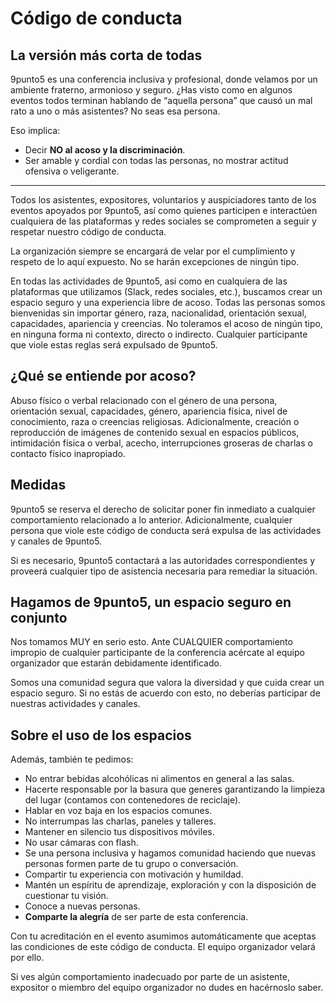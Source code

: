 # Código de conducta
## La versión más corta de todas
9punto5 es una conferencia inclusiva y profesional, donde velamos por un ambiente fraterno, armonioso y seguro. ¿Has visto como en algunos eventos todos terminan hablando de “aquella persona” que causó un mal rato a uno o más asistentes? No seas esa persona.

Eso implica:
- Decir **NO al acoso y la discriminación**.
- Ser amable y cordial con todas las personas, no mostrar actitud ofensiva o veligerante.

---

Todos los asistentes, expositores, voluntarios y auspiciadores tanto de los eventos apoyados por 9punto5, así como quienes participen e interactúen cualquiera de las plataformas y redes sociales se comprometen a seguir y respetar nuestro código de conducta. 

La organización siempre se encargará de velar por el cumplimiento y respeto de lo aquí expuesto. No se harán excepciones de ningún tipo.

En todas las actividades de 9punto5, así como en cualquiera de las plataformas que utilizamos (Slack, redes sociales, etc.), buscamos crear un espacio seguro y una experiencia libre de acoso. Todas las personas somos bienvenidas sin importar género, raza, nacionalidad, orientación sexual, capacidades, apariencia y creencias. No toleramos el acoso de ningún tipo, en ninguna forma ni contexto, directo o indirecto. Cualquier participante que viole estas reglas será expulsado de 9punto5.

## ¿Qué se entiende por acoso?

Abuso físico o verbal relacionado con el género de una persona, orientación sexual, capacidades, género, apariencia física, nivel de conocimiento, raza o creencias religiosas. Adicionalmente, creación o reproducción de imágenes de contenido sexual en espacios públicos, intimidación física o verbal, acecho, interrupciones groseras de charlas o contacto físico inapropiado.

## Medidas

9punto5 se reserva el derecho de solicitar poner fin inmediato a cualquier comportamiento relacionado a lo anterior. Adicionalmente, cualquier persona que viole este código de conducta será expulsa de las actividades y canales de 9punto5.

Si es necesario, 9punto5 contactará a las autoridades correspondientes y proveerá cualquier tipo de asistencia necesaria para remediar la situación.

## Hagamos de 9punto5, un espacio seguro en conjunto

Nos tomamos MUY en serio esto. Ante CUALQUIER comportamiento impropio de cualquier participante de la conferencia acércate al equipo organizador que estarán debidamente identificado.

Somos una comunidad segura que valora la diversidad y que cuida crear un espacio seguro. Si no estás de acuerdo con esto, no deberías participar de nuestras actividades y canales.

## Sobre el uso de los espacios

Además, también te pedimos:

- No entrar bebidas alcohólicas ni alimentos en general a las salas.
- Hacerte responsable por la basura que generes garantizando la limpieza del lugar (contamos con contenedores de reciclaje).
- Hablar en voz baja en los espacios comunes.
- No interrumpas las charlas, paneles y talleres.
- Mantener en silencio tus dispositivos móviles.
- No usar cámaras con flash.
- Se una persona inclusiva y hagamos comunidad haciendo que nuevas personas formen parte de tu grupo o conversación.
- Compartir tu experiencia con motivación y humildad.
- Mantén un espíritu de aprendizaje, exploración y con la disposición de cuestionar tu visión.
- Conoce a nuevas personas.
- **Comparte la alegría** de ser parte de esta conferencia.

Con tu acreditación en el evento asumimos automáticamente que aceptas las condiciones de este código de conducta. El equipo organizador velará por ello.

Si ves algún comportamiento inadecuado por parte de un asistente, expositor o miembro del equipo organizador no dudes en hacérnoslo saber.